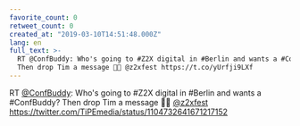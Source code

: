 ```yaml
---
favorite_count: 0
retweet_count: 0
created_at: "2019-03-10T14:51:48.000Z"
lang: en
full_text: >-
  RT @ConfBuddy: Who's going to #Z2X digital in #Berlin and wants a #ConfBuddy?
  Then drop Tim a message 🙌🎉 @z2xfest https://t.co/yUrfji9LXf
---
```


RT [@ConfBuddy](https://twitter.com/ConfBuddy): Who's going to #Z2X digital in
#Berlin and wants a #ConfBuddy? Then drop Tim a message 🙌🎉
[@z2xfest](https://twitter.com/z2xfest)
<https://twitter.com/TiPEmedia/status/1104732641671217152>
